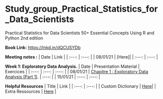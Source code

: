 # Study_group_Practical_Statistics_for_Data_Scientists
Practical Statistics for Data Scientists 50+ Essential Concepts Using R and Python 2nd edition


**Book Link:** https://lnkd.in/dQCUSYDb  

**Meeting notes :**
| Date | Link |
| :---: | :---: |
| 08/01/21 | [Here]|
| :---: | :---: |

**Week 1: Exploratory Data Analysis.**
| Date | Presentation Material | Exercices |
| :---: | :---: | :---: | 
| 08/01/21 | [Chapitre 1 : Exploratory Data Analysis (Part 1)](https://github.com/lamiaehana/study_group_Practical_Statistics_for_Data_Scientists/blob/main/Chapter%201%20Exploratory%20Data%20Analysis%20Page%201%20to%20page%2019.pdf). | :---: |
| 15/01/21 | :---: | :---: | 



**Helpful Resources**
| Title | Link |
| :---: | :---: |
| Custom Dictionary | [Here](https://airtable.com/shrvxgE0Ot1Szb22U)|
| Extra Ressources | [Here](https://airtable.com/shrHRTcPHyTRLEVew) |


